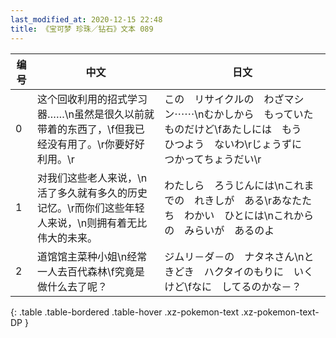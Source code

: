 ```yaml
---
last_modified_at: 2020-12-15 22:48
title: 《宝可梦 珍珠／钻石》文本 089
---
```

| 编号 | 中文 | 日文 |
| ---- | ---- | ---- |
| 0 | 这个回收利用的招式学习器……\n虽然是很久以前就带着的东西了，\f但我已经没有用了。\r你要好好利用。\r | この　リサイクルの　わざマシン⋯⋯\nむかしから　もっていた　ものだけど\fあたしには　もう　ひつよう　ないわ\rじょうずに　つかってちょうだい\r |
| 1 | 对我们这些老人来说，\n活了多久就有多久的历史记忆。\r而你们这些年轻人来说，\n则拥有着无比伟大的未来。 | わたしら　ろうじんには\nこれまでの　れきしが　ある\rあなたたち　わかい　ひとには\nこれからの　みらいが　あるのよ |
| 2 | 道馆馆主菜种小姐\n经常一人去百代森林\f究竟是做什么去了呢？ | ジムリ－ダ－の　ナタネさん\nときどき　ハクタイのもりに　いくけど\fなに　してるのかな－？ |
{: .table .table-bordered .table-hover .xz-pokemon-text .xz-pokemon-text-DP }